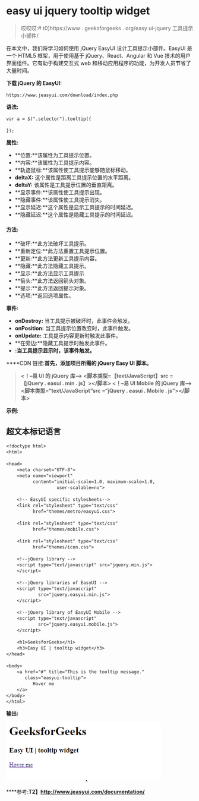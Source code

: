 # easy ui jquery tooltip widget

> 哎哎哎:# t0]https://www . geeksforgeeks . org/easy ui-jquery 工具提示小部件/

在本文中，我们将学习如何使用 jQuery EasyUI 设计工具提示小部件。EasyUI 是一个 HTML5 框架，用于使用基于 jQuery、React、Angular 和 Vue 技术的用户界面组件。它有助于构建交互式 web 和移动应用程序的功能，为开发人员节省了大量时间。

**下载 jQuery 的 EasyUI:**

```
https://www.jeasyui.com/download/index.php
```

**语法:**

```
var a = $(".selector").tooltip({

});
```

**属性:**

*   **位置:**该属性为工具提示位置。
*   **内容:**该属性为工具提示内容。
*   **轨迹鼠标:**该属性使工具提示能够随鼠标移动。
*   **deltaX:** 这个属性是距离工具提示位置的水平距离。
*   **deltaY:** 该属性是工具提示位置的垂直距离。
*   **显示事件:**该属性使工具提示出现。
*   **隐藏事件:**该属性使工具提示消失。
*   **显示延迟:**这个属性是显示工具提示的时间延迟。
*   **隐藏延迟:**这个属性是隐藏工具提示的时间延迟。

#### **方法:**

*   **破坏:**此方法破坏工具提示。
*   **重新定位:**此方法重置工具提示位置。
*   **更新:**此方法更新工具提示内容。
*   **隐藏:**此方法隐藏工具提示。
*   **显示:**此方法显示工具提示
*   **箭头:**此方法返回箭头对象。
*   **提示:**此方法返回提示对象。
*   **选项:**返回选项属性。

**事件:**

*   **onDestroy:** 当工具提示被破坏时，此事件会触发。
*   **onPosition:** 当工具提示位置改变时，此事件触发。
*   **onUpdate:** 工具提示内容更新时触发此事件。
*   **在旁边:**隐藏工具提示时触发此事件。
*   **:当工具提示显示时，该事件触发。**

****CDN 链接:**首先，添加项目所需的 jQuery Easy UI 脚本。**

> **<！–易 UI 的 jQuery 库–>
> <脚本类型=【text/JavaScript】src =【jQuery . easui . min . js】></脚本>
> <！–易 UI Mobile 的 jQuery 库–>
> <脚本类型=“text/JavaScript”src =“jQuery . easui . Mobile . js”></脚本>**

****示例:****

## **超文本标记语言**

```
<!doctype html> 
<html> 

<head> 
    <meta charset="UTF-8"> 
    <meta name="viewport" 
          content="initial-scale=1.0, maximum-scale=1.0,
                   user-scalable=no"> 

    <!-- EasyUI specific stylesheets-->
    <link rel="stylesheet" type="text/css"
          href="themes/metro/easyui.css"> 

    <link rel="stylesheet" type="text/css"
          href="themes/mobile.css"> 

    <link rel="stylesheet" type="text/css"
          href="themes/icon.css"> 

    <!--jQuery library -->
    <script type="text/javascript" src="jquery.min.js"> 
    </script> 

    <!--jQuery libraries of EasyUI -->
    <script type="text/javascript"
            src="jquery.easyui.min.js"> 
    </script> 

    <!--jQuery library of EasyUI Mobile -->
    <script type="text/javascript"
            src="jquery.easyui.mobile.js"> 
    </script> 

    <h1>GeeksforGeeks</h1>
    <h3>Easy UI | tooltip widget</h3>
</head> 

<body>     
    <a href="#" title="This is the tooltip message." 
       class="easyui-tooltip">
          Hover me
    </a>
</body>
</html>
```

****输出:****

**![](img/0ee4376c12b4bbb13fa60f091876d3ef.png)**

****参考:**T2】http://www.jeasyui.com/documentation/**